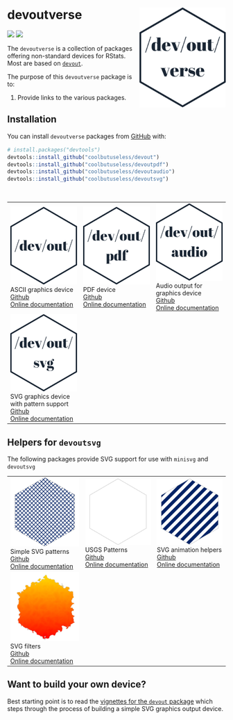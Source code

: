 
<!-- README.md is generated from README.Rmd. Please edit that file -->

# devoutverse <img src="man/figures/logo.png" align="right" height=230/>

<!-- badges: start -->

![](http://img.shields.io/badge/cool-useless-green.svg)
![](http://img.shields.io/badge/mini-verse-blue.svg)
<!-- badges: end -->

The `devoutverse` is a collection of packages offering non-standard
devices for RStats. Most are based on
[`devout`](https://github.com/coolbutuseless/devout).

The purpose of this `devoutverse` package is to:

1.  Provide links to the various packages.

## Installation

You can install `devoutverse` packages from
[GitHub](https://github.com/coolbutuseless/) with:

``` r
# install.packages("devtools")
devtools::install_github("coolbutuseless/devout")
devtools::install_github("coolbutuseless/devoutpdf")
devtools::install_github("coolbutuseless/devoutaudio")
devtools::install_github("coolbutuseless/devoutsvg")
```

<br />

|                                                                                                                                                                                                                                                        |                                                                                                                                                                                                                         |                                                                                                                                                                                                                                                     |
| ------------------------------------------------------------------------------------------------------------------------------------------------------------------------------------------------------------------------------------------------------ | ----------------------------------------------------------------------------------------------------------------------------------------------------------------------------------------------------------------------- | --------------------------------------------------------------------------------------------------------------------------------------------------------------------------------------------------------------------------------------------------- |
| <img src="man/figures/logodevout.png"><br/> ASCII graphics device<br/><a href="http://github.com/coolbutuseless/devout">Github</a><br/> <a href="http://coolbutuseless.github.io/package/devout">Online documentation</a>                              | <img src="man/figures/logodevoutpdf.png"> <br/>PDF device<br/><a href="http://github.com/coolbutuseless/devoutpdf">Github</a><br/> <a href="http://coolbutuseless.github.io/package/devoutpdf">Online documentation</a> | <img src="man/figures/logodevoutaudio.png"><br/> Audio output for graphics device<br/><a href="http://github.com/coolbutuseless/devoutaudio">Github</a><br/> <a href="http://coolbutuseless.github.io/package/devoutaudio">Online documentation</a> |
| <img src="man/figures/logodevoutsvg.png"><br/> SVG graphics device with pattern support <br/><a href="http://github.com/coolbutuseless/devoutsvg">Github</a><br/> <a href="http://coolbutuseless.github.io/package/devoutsvg">Online documentation</a> |                                                                                                                                                                                                                         |                                                                                                                                                                                                                                                     |

## Helpers for `devoutsvg`

The following packages provide SVG support for use with `minisvg` and
`devoutsvg`

|                                                                                                                                                                                                                                                       |                                                                                                                                                                                                                                           |                                                                                                                                                                                                                              |
| ----------------------------------------------------------------------------------------------------------------------------------------------------------------------------------------------------------------------------------------------------- | ----------------------------------------------------------------------------------------------------------------------------------------------------------------------------------------------------------------------------------------- | ---------------------------------------------------------------------------------------------------------------------------------------------------------------------------------------------------------------------------- |
| <img src="man/figures/logosvgpatternsimple.svg"><br/> Simple SVG patterns<br/><a href="http://github.com/coolbutuseless/svgpatternsimple">Github</a><br/> <a href="http://coolbutuseless.github.io/package/svgpatternsimple">Online documentation</a> | <img src="man/figures/logosvgpatternusgs.svg"> <br/>USGS Patterns<br/><a href="http://github.com/coolbutuseless/svgpatternusgs">Github</a><br/> <a href="http://coolbutuseless.github.io/package/svgpatternusgs">Online documentation</a> | <img src="man/figures/logosvganim.svg"><br/> SVG animation helpers<br/><a href="http://github.com/coolbutuseless/svganim">Github</a><br/> <a href="http://coolbutuseless.github.io/package/svganim">Online documentation</a> |
| <img src="man/figures/logosvgfilter.svg"><br/> SVG filters <br/><a href="http://github.com/coolbutuseless/svgfilter">Github</a><br/> <a href="http://coolbutuseless.github.io/package/svgfilter">Online documentation</a>                             |                                                                                                                                                                                                                                           |                                                                                                                                                                                                                              |

## Want to build your own device?

Best starting point is to read the [vignettes for the `devout`
package](https://coolbutuseless.github.io/package/devout/articles/creating-an-svg-device-01.html)
which steps through the process of building a simple SVG graphics output
device.

